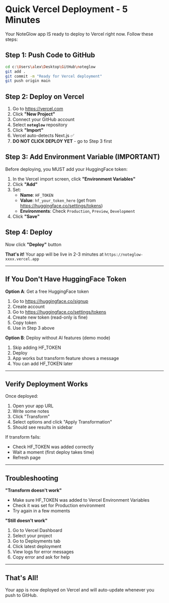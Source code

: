 # Quick Vercel Deployment - 5 Minutes

Your NoteGlow app IS ready to deploy to Vercel right now. Follow these steps:

## Step 1: Push Code to GitHub

```bash
cd c:\Users\alex\Desktop\GitHub\noteglow
git add .
git commit -m "Ready for Vercel deployment"
git push origin main
```

## Step 2: Deploy on Vercel

1. Go to https://vercel.com
2. Click **"New Project"**
3. Connect your GitHub account
4. Select **`noteglow`** repository
5. Click **"Import"**
6. Vercel auto-detects Next.js ✅
7. **DO NOT CLICK DEPLOY YET** - go to Step 3 first

## Step 3: Add Environment Variable (IMPORTANT)

Before deploying, you MUST add your HuggingFace token:

1. In the Vercel import screen, click **"Environment Variables"**
2. Click **"Add"**
3. Set:
   - **Name**: `HF_TOKEN`
   - **Value**: `hf_your_token_here` (get from https://huggingface.co/settings/tokens)
   - **Environments**: Check `Production`, `Preview`, `Development`
4. Click **"Save"**

## Step 4: Deploy

Now click **"Deploy"** button

**That's it!** Your app will be live in 2-3 minutes at `https://noteglow-xxxx.vercel.app`

---

## If You Don't Have HuggingFace Token

**Option A**: Get a free HuggingFace token
1. Go to https://huggingface.co/signup
2. Create account
3. Go to https://huggingface.co/settings/tokens
4. Create new token (read-only is fine)
5. Copy token
6. Use in Step 3 above

**Option B**: Deploy without AI features (demo mode)
1. Skip adding HF_TOKEN
2. Deploy
3. App works but transform feature shows a message
4. You can add HF_TOKEN later

---

## Verify Deployment Works

Once deployed:
1. Open your app URL
2. Write some notes
3. Click "Transform"
4. Select options and click "Apply Transformation"
5. Should see results in sidebar

If transform fails:
- Check HF_TOKEN was added correctly
- Wait a moment (first deploy takes time)
- Refresh page

---

## Troubleshooting

**"Transform doesn't work"**
- Make sure HF_TOKEN was added to Vercel Environment Variables
- Check it was set for Production environment
- Try again in a few moments

**"Still doesn't work"**
1. Go to Vercel Dashboard
2. Select your project
3. Go to Deployments tab
4. Click latest deployment
5. View logs for error messages
6. Copy error and ask for help

---

## That's All!

Your app is now deployed on Vercel and will auto-update whenever you push to GitHub.

